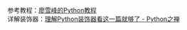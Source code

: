 参考教程：[廖雪峰的Python教程](https://www.liaoxuefeng.com/wiki/0014316089557264a6b348958f449949df42a6d3a2e542c000)  
详解装饰器：[理解Python装饰器看这一篇就够了 - Python之禅](https://foofish.net/python-decorator.html)